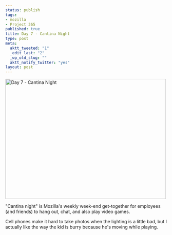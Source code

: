 ```yaml
--- 
status: publish
tags: 
- mozilla
- Project 365
published: true
title: Day 7 - Cantina Night
type: post
meta: 
  aktt_tweeted: "1"
  _edit_last: "2"
  _wp_old_slug: ""
  aktt_notify_twitter: "yes"
layout: post
---
```

<a href="http://www.flickr.com/photos/freeed/5334178675/" title="Day 7 - Cantina Night by Fred​, on Flickr"><img src="http://farm6.static.flickr.com/5284/5334178675_a20e640bcf.jpg" width="500" height="375" alt="Day 7 - Cantina Night" /></a>

"Cantina night" is Mozilla's weekly week-end get-together for employees (and friends) to hang out, chat, and also play video games.

Cell phones make it hard to take photos when the lighting is a little bad, but I actually like the way the kid is burry because he's moving while playing.

